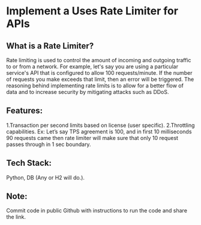 # Implement a Uses Rate Limiter for APIs

## What is a Rate Limiter?
Rate limiting is used to control the amount of incoming and outgoing traffic to or from a network. For example, let's say you are using a particular service's API that is configured to allow 100 requests/minute. If the number of requests you make exceeds that limit, then an error will be triggered. The reasoning behind implementing rate limits is to allow for a better flow of data and to increase security by mitigating attacks such as DDoS. 


## Features:
1.Transaction per second limits based on license (user specific).
2.Throttling capabilities.
Ex: Let’s say TPS agreement is 100, and in first 10 milliseconds 90 requests came then rate limiter will make sure that only 10 request passes through in 1 sec boundary.

## Tech Stack:
Python, DB (Any or H2 will do.).

## Note: 
Commit code in public Github with instructions to run the code and share the link. 





